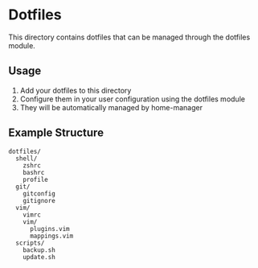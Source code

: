 # Dotfiles

This directory contains dotfiles that can be managed through the dotfiles module.

## Usage

1. Add your dotfiles to this directory
2. Configure them in your user configuration using the dotfiles module
3. They will be automatically managed by home-manager

## Example Structure

```
dotfiles/
  shell/
    zshrc
    bashrc
    profile
  git/
    gitconfig
    gitignore
  vim/
    vimrc
    vim/
      plugins.vim
      mappings.vim
  scripts/
    backup.sh
    update.sh
